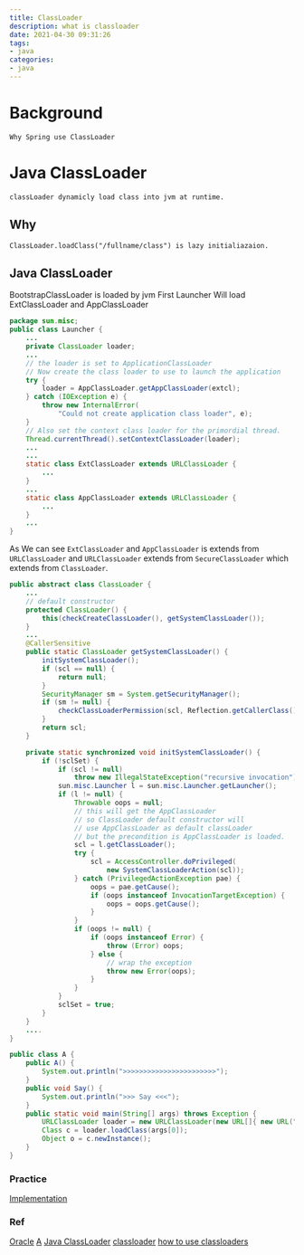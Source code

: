 ```yaml
---
title: ClassLoader
description: what is classloader 
date: 2021-04-30 09:31:26
tags:
- java
categories:
- java
---
```


# Background 
    Why Spring use ClassLoader

# Java ClassLoader 
    classLoader dynamicly load class into jvm at runtime.

## Why
    ClassLoader.loadClass("/fullname/class") is lazy initialiazaion.



## Java ClassLoader

BootstrapClassLoader is loaded by jvm
First Launcher Will load ExtClassLoader and AppClassLoader

```java
package sun.misc;
public class Launcher {
    ...
    private ClassLoader loader;
    ...
    // the loader is set to ApplicationClassLoader
    // Now create the class loader to use to launch the application
    try {
        loader = AppClassLoader.getAppClassLoader(extcl);
    } catch (IOException e) {
        throw new InternalError(
            "Could not create application class loader", e);
    }
    // Also set the context class loader for the primordial thread.
    Thread.currentThread().setContextClassLoader(loader);
    ...
    ...
    static class ExtClassLoader extends URLClassLoader {
        ...
    }
    ...
    static class AppClassLoader extends URLClassLoader {
        ...
    }
    ...
}
```
As We can see `ExtClassLoader` and `AppClassLoader` is 
extends from `URLClassLoader` and `URLClassLoader` extends
from `SecureClassLoader` which extends from `ClassLoader`.

```java
public abstract class ClassLoader {
    ...
    // default constructor
    protected ClassLoader() {
        this(checkCreateClassLoader(), getSystemClassLoader());
    }
    ...
    @CallerSensitive
    public static ClassLoader getSystemClassLoader() {
        initSystemClassLoader();
        if (scl == null) {
            return null;
        }
        SecurityManager sm = System.getSecurityManager();
        if (sm != null) {
            checkClassLoaderPermission(scl, Reflection.getCallerClass());
        }
        return scl;
    }

    private static synchronized void initSystemClassLoader() {
        if (!sclSet) {
            if (scl != null)
                throw new IllegalStateException("recursive invocation");
            sun.misc.Launcher l = sun.misc.Launcher.getLauncher();
            if (l != null) {
                Throwable oops = null;
                // this will get the AppClassLoader
                // so ClassLoader default constructor will
                // use AppClassLoader as default classLoader
                // but the precondition is AppClassLoader is loaded.
                scl = l.getClassLoader(); 
                try {
                    scl = AccessController.doPrivileged(
                        new SystemClassLoaderAction(scl));
                } catch (PrivilegedActionException pae) {
                    oops = pae.getCause();
                    if (oops instanceof InvocationTargetException) {
                        oops = oops.getCause();
                    }
                }
                if (oops != null) {
                    if (oops instanceof Error) {
                        throw (Error) oops;
                    } else {
                        // wrap the exception
                        throw new Error(oops);
                    }
                }
            }
            sclSet = true;
        }
    }
    ....
}
```

```java
public class A {
    public A() {
        System.out.println(">>>>>>>>>>>>>>>>>>>>>>>");
    }
    public void Say() {
        System.out.println(">>> Say <<<");
    }
    public static void main(String[] args) throws Exception {
        URLClassLoader loader = new URLClassLoader(new URL[]{ new URL("file:///Users/viber/Workspace")});
        Class c = loader.loadClass(args[0]);
        Object o = c.newInstance();
    }
}
```

### Practice 
[Implementation](https://github.com/Viberring/THE-WAY-TO-THE-FUTURE/tree/master/spring-practice/class-loader-demo)


### Ref
[Oracle](https://www.oracle.com/technical-resources/articles/javase/classloaders.html)
[A](https://stackoverflow.com/questions/2424604/what-is-a-java-classloader)
[Java ClassLoader](https://segmentfault.com/a/1190000013469223)
[classloader](http://ifeve.com/classloader/)
[how to use classloaders](https://www.jrebel.com/blog/how-to-use-java-classloaders)